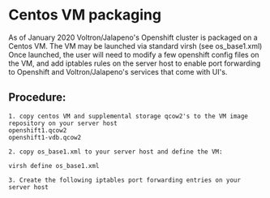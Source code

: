 # Centos VM packaging
As of January 2020 Voltron/Jalapeno's Openshift cluster is packaged on a Centos VM.  The VM may be launched via standard virsh (see os_base1.xml) 
Once launched, the user will need to modify a few openshift config files on the VM, and add iptables rules on the server host to enable port forwarding
to Openshift and Voltron/Jalapeno's services that come with UI's.

## Procedure:
```
1. copy centos VM and supplemental storage qcow2's to the VM image repository on your server host
openshift1.qcow2
openshift1-vdb.qcow2

2. copy os_base1.xml to your server host and define the VM:

virsh define os_base1.xml

3. Create the following iptables port forwarding entries on your server host

```
